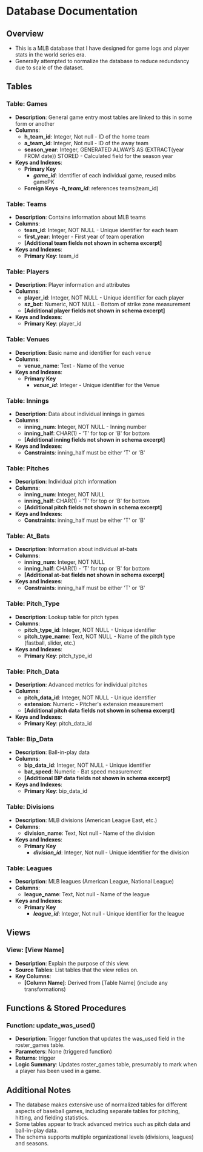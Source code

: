 # Database Documentation

## Overview

- This is a MLB database that I have designed for game logs and player stats in the world series era.
- Generally attempted to normalize the database to reduce redundancy due to scale of the dataset.

## Tables

### Table: Games

- **Description**: General game entry most tables are linked to this in some form or another
- **Columns**:
  - **h_team_id**: Integer, Not null - ID of the home team
  - **a_team_id**: Integer, Not null - ID of the away team
  - **season_year**: Integer, GENERATED ALWAYS AS (EXTRACT(year FROM date)) STORED - Calculated field for the season year
- **Keys and Indexes**:
  - **Primary Key**
    - ***game_id***: Identifier of each individual game, reused mlbs gamePK
  - **Foreign Keys**
    -***h_team_id***: references teams(team_id)

### Table: Teams

- **Description**: Contains information about MLB teams
- **Columns**:
  - **team_id**: Integer, NOT NULL - Unique identifier for each team
  - **first_year**: Integer - First year of team operation
  - **[Additional team fields not shown in schema excerpt]**
- **Keys and Indexes**:
  - **Primary Key**: team_id

### Table: Players

- **Description**: Player information and attributes
- **Columns**:
  - **player_id**: Integer, NOT NULL - Unique identifier for each player
  - **sz_bot**: Numeric, NOT NULL - Bottom of strike zone measurement
  - **[Additional player fields not shown in schema excerpt]**
- **Keys and Indexes**:
  - **Primary Key**: player_id

### Table: Venues

- **Description**: Basic name and identifier for each venue
- **Columns**:
  - **venue_name**: Text - Name of the venue
- **Keys and Indexes**:
  - **Primary Key**
    - ***venue_id***: Integer - Unique identifier for the Venue

### Table: Innings

- **Description**: Data about individual innings in games
- **Columns**:
  - **inning_num**: Integer, NOT NULL - Inning number
  - **inning_half**: CHAR(1) - 'T' for top or 'B' for bottom
  - **[Additional inning fields not shown in schema excerpt]**
- **Keys and Indexes**:
  - **Constraints**: inning_half must be either 'T' or 'B'

### Table: Pitches

- **Description**: Individual pitch information
- **Columns**:
  - **inning_num**: Integer, NOT NULL
  - **inning_half**: CHAR(1) - 'T' for top or 'B' for bottom
  - **[Additional pitch fields not shown in schema excerpt]**
- **Keys and Indexes**:
  - **Constraints**: inning_half must be either 'T' or 'B'

### Table: At_Bats

- **Description**: Information about individual at-bats
- **Columns**:
  - **inning_num**: Integer, NOT NULL
  - **inning_half**: CHAR(1) - 'T' for top or 'B' for bottom
  - **[Additional at-bat fields not shown in schema excerpt]**
- **Keys and Indexes**:
  - **Constraints**: inning_half must be either 'T' or 'B'

### Table: Pitch_Type

- **Description**: Lookup table for pitch types
- **Columns**:
  - **pitch_type_id**: Integer, NOT NULL - Unique identifier
  - **pitch_type_name**: Text, NOT NULL - Name of the pitch type (fastball, slider, etc.)
- **Keys and Indexes**:
  - **Primary Key**: pitch_type_id

### Table: Pitch_Data

- **Description**: Advanced metrics for individual pitches
- **Columns**:
  - **pitch_data_id**: Integer, NOT NULL - Unique identifier
  - **extension**: Numeric - Pitcher's extension measurement
  - **[Additional pitch data fields not shown in schema excerpt]**
- **Keys and Indexes**:
  - **Primary Key**: pitch_data_id

### Table: Bip_Data

- **Description**: Ball-in-play data
- **Columns**:
  - **bip_data_id**: Integer, NOT NULL - Unique identifier
  - **bat_speed**: Numeric - Bat speed measurement
  - **[Additional BIP data fields not shown in schema excerpt]**
- **Keys and Indexes**:
  - **Primary Key**: bip_data_id

### Table: Divisions

- **Description**: MLB divisions (American League East, etc.)
- **Columns**:
  - **division_name**: Text, Not null - Name of the division
- **Keys and Indexes**:
  - **Primary Key**
    - ***division_id***: Integer, Not null - Unique identifier for the division

### Table: Leagues

- **Description**: MLB leagues (American League, National League)
- **Columns**:
  - **league_name**: Text, Not null - Name of the league
- **Keys and Indexes**:
  - **Primary Key**
    - ***league_id***: Integer, Not null - Unique identifier for the league

## Views

### View: [View Name]

- **Description**: Explain the purpose of this view.
- **Source Tables**: List tables that the view relies on.
- **Key Columns**:
  - **[Column Name]**: Derived from [Table Name] (include any transformations)

## Functions & Stored Procedures

### Function: update_was_used()

- **Description**: Trigger function that updates the was_used field in the roster_games table.
- **Parameters**: None (triggered function)
- **Returns**: trigger
- **Logic Summary**: Updates roster_games table, presumably to mark when a player has been used in a game.

## Additional Notes

- The database makes extensive use of normalized tables for different aspects of baseball games, including separate tables for pitching, hitting, and fielding statistics.
- Some tables appear to track advanced metrics such as pitch data and ball-in-play data.
- The schema supports multiple organizational levels (divisions, leagues) and seasons.
